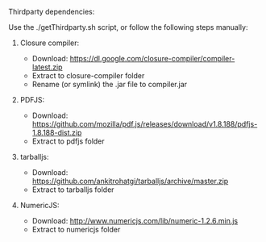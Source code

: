 Thirdparty dependencies:

Use the ./getThirdparty.sh script, or follow the following steps manually:

1) Closure compiler:
    - Download: https://dl.google.com/closure-compiler/compiler-latest.zip
    - Extract to closure-compiler folder
    - Rename (or symlink) the .jar file to compiler.jar

2) PDFJS:
    - Download: https://github.com/mozilla/pdf.js/releases/download/v1.8.188/pdfjs-1.8.188-dist.zip
    - Extract to pdfjs folder

3) tarballjs:
    - Download: https://github.com/ankitrohatgi/tarballjs/archive/master.zip
    - Extract to tarballjs folder

4) NumericJS:
    - Download: http://www.numericjs.com/lib/numeric-1.2.6.min.js
    - Extract to numericjs folder